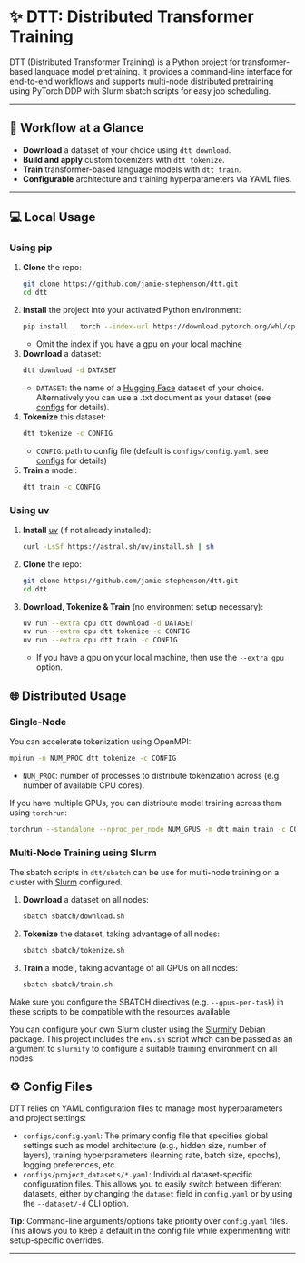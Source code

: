 # ✨ DTT: Distributed Transformer Training

DTT (Distributed Transformer Training) is a Python project for transformer-based language model pretraining. It provides a command-line interface for end-to-end workflows and supports multi-node distributed pretraining using PyTorch DDP with Slurm sbatch scripts for easy job scheduling.

---

## 🚀 Workflow at a Glance
- **Download** a dataset of your choice using `dtt download`.
- **Build and apply** custom tokenizers with `dtt tokenize`.
- **Train** transformer-based language models with `dtt train`.
- **Configurable** architecture and training hyperparameters via YAML files.

---

## 💻 Local Usage
### **Using pip**
1. **Clone** the repo:
    ```bash
    git clone https://github.com/jamie-stephenson/dtt.git
    cd dtt
    ```
2. **Install** the project into your activated Python environment:
    ```bash
    pip install . torch --index-url https://download.pytorch.org/whl/cpu
    ```
    - Omit the index if you have a gpu on your local machine
3. **Download** a dataset:
    ```bash
    dtt download -d DATASET 
    ```
    - `DATASET`: the name of a [Hugging Face](https://huggingface.co/datasets) dataset of your choice. Alternatively you can use a .txt document as your dataset (see [configs](#️-config-files) for details).
4. **Tokenize** this dataset:
    ```bash
    dtt tokenize -c CONFIG 
    ```
    - `CONFIG`: path to config file (default is `configs/config.yaml`, see [configs](#️-config-files) for details)
5. **Train** a model:
    ```bash
    dtt train -c CONFIG
    ```
### **Using uv**
1. **Install** [uv](https://docs.astral.sh/uv/) (if not already installed):
    ```bash
    curl -LsSf https://astral.sh/uv/install.sh | sh
    ```
2. **Clone** the repo:
    ```bash
    git clone https://github.com/jamie-stephenson/dtt.git
    cd dtt
    ```
3. **Download, Tokenize & Train** (no environment setup necessary):
    ```bash
    uv run --extra cpu dtt download -d DATASET 
    uv run --extra cpu dtt tokenize -c CONFIG 
    uv run --extra cpu dtt train -c CONFIG
    ```
    - If you have a gpu on your local machine, then use the `--extra gpu` option.

## 🌐 Distributed Usage
### Single-Node
You can accelerate tokenization using OpenMPI:
```bash
mpirun -n NUM_PROC dtt tokenize -c CONFIG
```
- `NUM_PROC`: number of processes to distribute tokenization across (e.g. number of available CPU cores).

If you have multiple GPUs, you can distribute model training across them using `torchrun`:
```bash
torchrun --standalone --nproc_per_node NUM_GPUS -m dtt.main train -c CONFIG
```
### Multi-Node Training using Slurm
The sbatch scripts in `dtt/sbatch` can be use for multi-node training on a cluster with [Slurm](https://slurm.schedmd.com/overview.html) configured.
1. **Download** a dataset on all nodes:
    ```bash
    sbatch sbatch/download.sh
    ```
2. **Tokenize** the dataset, taking advantage of all nodes:
    ```bash
    sbatch sbatch/tokenize.sh
    ```
3. **Train** a model, taking advantage of all GPUs on all nodes:
    ```bash
    sbatch sbatch/train.sh
    ```
Make sure you configure the SBATCH directives (e.g. `--gpus-per-task`) in these scripts to be compatible with the resources available.

You can configure your own Slurm cluster using the [Slurmify](https://github.com/jamie-stephenson/slurmify) Debian package. This project includes the `env.sh` script which can be passed as an argument to `slurmify` to configure a suitable training environment on all nodes.


## ⚙️ Config Files

DTT relies on YAML configuration files to manage most hyperparameters and project settings:

- `configs/config.yaml`: The primary config file that specifies global settings such as model architecture (e.g., hidden size, number of layers), training hyperparameters (learning rate, batch size, epochs), logging preferences, etc.
- `configs/project_datasets/*.yaml`: Individual dataset-specific configuration files. This allows you to easily switch between different datasets, either by changing the `dataset` field in `config.yaml` or by using the `--dataset/-d` CLI option. 

**Tip**: Command-line arguments/options take priority over `config.yaml` files. This allows you to keep a default in the config file while experimenting with setup-specific overrides.

---
